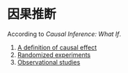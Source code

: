 # 因果推断

According to *Causal Inference: What If*.

1. [A definition of causal effect](chapter-1.md)
2. [Randomized experiments](chapter-2.md)
3. [Observational studies](chapter-3.md)
